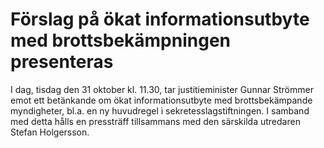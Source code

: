 # Förslag på ökat informationsutbyte med brottsbekämpningen presenteras

I dag, tisdag den 31 oktober kl. 11.30, tar justitieminister Gunnar Strömmer emot ett betänkande om ökat informationsutbyte med brottsbekämpande myndigheter, bl.a. en ny huvudregel i sekretesslagstiftningen. I samband med detta hålls en pressträff tillsammans med den särskilda utredaren Stefan Holgersson.
